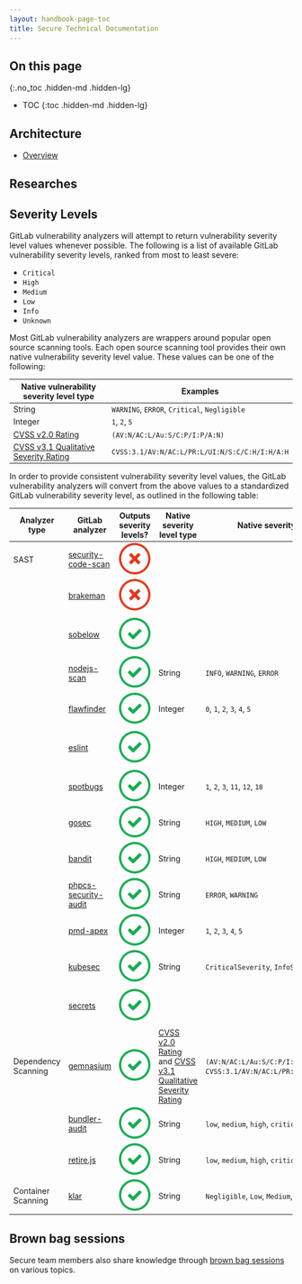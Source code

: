 ```yaml
---
layout: handbook-page-toc
title: Secure Technical Documentation
---
```


## On this page
{:.no_toc .hidden-md .hidden-lg}

- TOC
{:toc .hidden-md .hidden-lg}

## Architecture

- [Overview](./overview/)

## Researches

## Severity Levels

GitLab vulnerability analyzers will attempt to return vulnerability severity level values whenever possible. The following is a list of available GitLab vulnerability severity levels, ranked from most to least severe:

- `Critical`
- `High`
- `Medium`
- `Low`
- `Info`
- `Unknown`

Most GitLab vulnerability analyzers are wrappers around popular open source scanning tools. Each open source scanning tool provides their own native vulnerability severity level value. These values can be one of the following:

| Native vulnerability severity level type                                                                                          | Examples                                        |
|-----------------------------------------------------------------------------------------------------------------------------------|------------------------------------------------|
| String                                                                                                                            | `WARNING`, `ERROR`, `Critical`, `Negligible`   |
| Integer                                                                                                                           | `1`, `2`, `5`                                  |
| [CVSS v2.0 Rating](https://nvd.nist.gov/vuln-metrics/cvss)                                                                        | `(AV:N/AC:L/Au:S/C:P/I:P/A:N)`                 |
| [CVSS v3.1 Qualitative Severity Rating](https://www.first.org/cvss/v3.1/specification-document#Qualitative-Severity-Rating-Scale) | `CVSS:3.1/AV:N/AC:L/PR:L/UI:N/S:C/C:H/I:H/A:H` |

In order to provide consistent vulnerability severity level values, the GitLab vulnerability analyzers will convert from the above values to a standardized GitLab vulnerability severity level, as outlined in the following table:

| Analyzer type       | GitLab analyzer                                                                                        | Outputs severity levels?                                                   | Native severity level type                                                                                                                                                                       | Native severity level example                                                  | Notes                                       |
|---------------------|--------------------------------------------------------------------------------------------------------|----------------------------------------------------------------------------|--------------------------------------------------------------------------------------------------------------------------------------------------------------------------------------------------|--------------------------------------------------------------------------------|---------------------------------------------|
| SAST                | [security-code-scan](https://gitlab.com/gitlab-org/security-products/analyzers/security-code-scan)     | ![Unsupported](../img/ci-failed.svg "Severity level output not supported") |                                                                                                                                                                                                  |                                                                                |                                             |
|                     | [brakeman](https://gitlab.com/gitlab-org/security-products/analyzers/brakeman)                         | ![Unsupported](../img/ci-failed.svg "Severity level output not supported") |                                                                                                                                                                                                  |                                                                                |                                             |
|                     | [sobelow](https://gitlab.com/gitlab-org/security-products/analyzers/sobelow)                           | ![Supported](../img/ci-success.svg "Severity level output supported")      |                                                                                                                                                                                                  |                                                                                | Hardcodes all severity levels to `Unknown`  |
|                     | [nodejs-scan](https://gitlab.com/gitlab-org/security-products/analyzers/nodejs-scan)                   | ![Supported](../img/ci-success.svg "Severity level output supported")      | String                                                                                                                                                                                           | `INFO`, `WARNING`, `ERROR`                                                     |                                             |
|                     | [flawfinder](https://gitlab.com/gitlab-org/security-products/analyzers/flawfinder)                     | ![Supported](../img/ci-success.svg "Severity level output supported")      | Integer                                                                                                                                                                                          | `0`, `1`, `2`, `3`, `4`, `5`                                                   |                                             |
|                     | [eslint](https://gitlab.com/gitlab-org/security-products/analyzers/eslint)                             | ![Supported](../img/ci-success.svg "Severity level output supported")      |                                                                                                                                                                                                  |                                                                                | Hardcodes all severity levels to `Unknown`  |
|                     | [spotbugs](https://gitlab.com/gitlab-org/security-products/analyzers/spotbugs)                         | ![Supported](../img/ci-success.svg "Severity level output supported")      | Integer                                                                                                                                                                                          | `1`, `2`, `3`, `11`, `12`, `18`                                                |                                             |
|                     | [gosec](https://gitlab.com/gitlab-org/security-products/analyzers/gosec)                               | ![Supported](../img/ci-success.svg "Severity level output supported")      | String                                                                                                                                                                                           | `HIGH`, `MEDIUM`, `LOW`                                                        |                                             |
|                     | [bandit](https://gitlab.com/gitlab-org/security-products/analyzers/bandit)                             | ![Supported](../img/ci-success.svg "Severity level output supported")      | String                                                                                                                                                                                           | `HIGH`, `MEDIUM`, `LOW`                                                        |                                             |
|                     | [phpcs-security-audit](https://gitlab.com/gitlab-org/security-products/analyzers/phpcs-security-audit) | ![Supported](../img/ci-success.svg "Severity level output supported")      | String                                                                                                                                                                                           | `ERROR`, `WARNING`                                                             |                                             |
|                     | [pmd-apex](https://gitlab.com/gitlab-org/security-products/analyzers/pmd-apex)                         | ![Supported](../img/ci-success.svg "Severity level output supported")      | Integer                                                                                                                                                                                          | `1`, `2`, `3`, `4`, `5`                                                        |                                             |
|                     | [kubesec](https://gitlab.com/gitlab-org/security-products/analyzers/kubesec)                           | ![Supported](../img/ci-success.svg "Severity level output supported")      | String                                                                                                                                                                                           | `CriticalSeverity`, `InfoSeverity`                                             |                                             |
|                     | [secrets](https://gitlab.com/gitlab-org/security-products/analyzers/secrets)                           | ![Supported](../img/ci-success.svg "Severity level output supported")      |                                                                                                                                                                                                  |                                                                                | Hardcodes all severity levels to `Critical` |
| Dependency Scanning | [gemnasium](https://gitlab.com/gitlab-org/security-products/analyzers/gemnasium)                       | ![Supported](../img/ci-success.svg "Severity level output supported")      | [CVSS v2.0 Rating](https://nvd.nist.gov/vuln-metrics/cvss) and [CVSS v3.1 Qualitative Severity Rating](https://www.first.org/cvss/v3.1/specification-document#Qualitative-Severity-Rating-Scale) | `(AV:N/AC:L/Au:S/C:P/I:P/A:N)`, `CVSS:3.1/AV:N/AC:L/PR:L/UI:N/S:C/C:H/I:H/A:H` |                                             |
|                     | [bundler-audit](https://gitlab.com/gitlab-org/security-products/analyzers/bundler-audit)               | ![Supported](../img/ci-success.svg "Severity level output supported")      | String                                                                                                                                                                                           | `low`, `medium`, `high`, `critical`                                            |                                             |
|                     | [retire.js](https://gitlab.com/gitlab-org/security-products/analyzers/retire.js)                       | ![Supported](../img/ci-success.svg "Severity level output supported")      | String                                                                                                                                                                                           | `low`, `medium`, `high`, `critical`                                            |                                             |
| Container Scanning  | [klar](https://gitlab.com/gitlab-org/security-products/analyzers/klar)                                 | ![Supported](../img/ci-success.svg "Severity level output supported")      | String                                                                                                                                                                                           | `Negligible`, `Low`, `Medium`, `High`, `Critical`, `Defcon1`                   |                                             |

## Brown bag sessions

Secure team members also share knowledge through [brown bag sessions](https://gitlab.com/gitlab-org/secure/brown-bag-sessions#brown-bag-sessions) on various topics.
